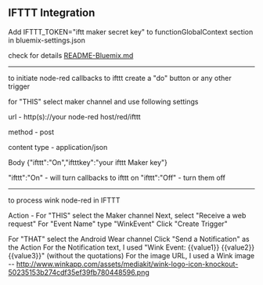 IFTTT Integration
---------------------------------------------------

Add IFTTT_TOKEN="iftt maker secret key"
to     functionGlobalContext section
in bluemix-settings.json

check for details [README-Bluemix.md](README-Bluemix.md)

---------------------------------------------------
to initiate node-red callbacks to ifttt create a "do" button or any other trigger

for "THIS" select maker channel and use following settings


url - http(s)://your node-red host/red/ifttt

method - post

content type - application/json

Body
{"ifttt":"On","iftttkey":"your ifttt Maker key"}

"ifttt":"On" - will turn callbacks to ifttt on
"ifttt":"Off" - turn them off

------------------------------------------------------------

to process wink node-red in IFTTT

Action - 
For "THIS" select the Maker channel
Next, select "Receive a web request"
For "Event Name" type "WinkEvent"
Click "Create Trigger"

For "THAT" select the Android Wear channel
Click "Send a Notification" as the Action
For the Notification text, I used "Wink Event: {{value1}} {{value2}} {{value3}}" (without the quotations)
For the image URL, I used a Wink image -- http://www.winkapp.com/assets/mediakit/wink-logo-icon-knockout-50235153b274cdf35ef39fb780448596.png
